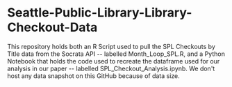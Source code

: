 # Seattle-Public-Library-Library-Checkout-Data

This repository holds both an R Script used to pull the SPL Checkouts by Title data from the Socrata API -- labelled Month_Loop_SPL.R, and a Python Notebook that holds the code used to recreate the dataframe used for our analysis in our paper -- labelled SPL_Checkout_Analysis.ipynb. We don't host any data snapshot on this GitHub because of data size. 
